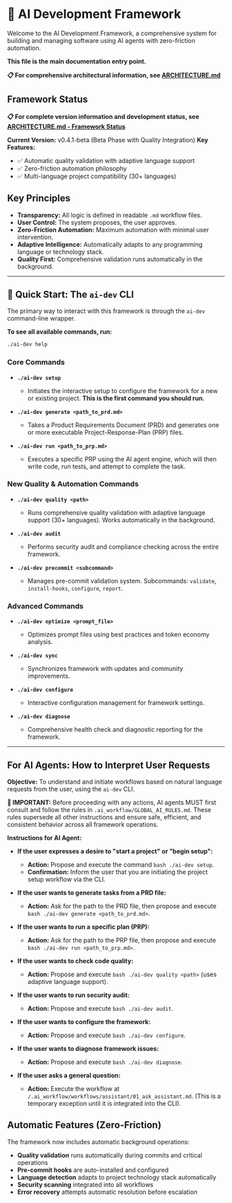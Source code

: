 # 🚀 AI Development Framework

Welcome to the AI Development Framework, a comprehensive system for building and managing software using AI agents with zero-friction automation.

**This file is the main documentation entry point.**

**📋 For comprehensive architectural information, see [ARCHITECTURE.md](.ai_workflow/ARCHITECTURE.md)**

## Framework Status

**📋 For complete version information and development status, see [ARCHITECTURE.md - Framework Status](ARCHITECTURE.md#framework-status)**

**Current Version:** v0.4.1-beta (Beta Phase with Quality Integration)
**Key Features:**
- ✅ Automatic quality validation with adaptive language support
- ✅ Zero-friction automation philosophy
- ✅ Multi-language project compatibility (30+ languages)

## Key Principles

- **Transparency:** All logic is defined in readable `.md` workflow files.
- **User Control:** The system proposes, the user approves.
- **Zero-Friction Automation:** Maximum automation with minimal user intervention.
- **Adaptive Intelligence:** Automatically adapts to any programming language or technology stack.
- **Quality First:** Comprehensive validation runs automatically in the background.

---

## 🚀 Quick Start: The `ai-dev` CLI

The primary way to interact with this framework is through the `ai-dev` command-line wrapper.

**To see all available commands, run:**
```bash
./ai-dev help
```

### Core Commands

-   **`./ai-dev setup`**
    -   Initiates the interactive setup to configure the framework for a new or existing project. **This is the first command you should run.**

-   **`./ai-dev generate <path_to_prd.md>`**
    -   Takes a Product Requirements Document (PRD) and generates one or more executable Project-Response-Plan (PRP) files.

-   **`./ai-dev run <path_to_prp.md>`**
    -   Executes a specific PRP using the AI agent engine, which will then write code, run tests, and attempt to complete the task.

### New Quality & Automation Commands

-   **`./ai-dev quality <path>`**
    -   Runs comprehensive quality validation with adaptive language support (30+ languages). Works automatically in the background.

-   **`./ai-dev audit`**
    -   Performs security audit and compliance checking across the entire framework.

-   **`./ai-dev precommit <subcommand>`**
    -   Manages pre-commit validation system. Subcommands: `validate`, `install-hooks`, `configure`, `report`.

### Advanced Commands

-   **`./ai-dev optimize <prompt_file>`**
    -   Optimizes prompt files using best practices and token economy analysis.

-   **`./ai-dev sync`**
    -   Synchronizes framework with updates and community improvements.

-   **`./ai-dev configure`**
    -   Interactive configuration management for framework settings.

-   **`./ai-dev diagnose`**
    -   Comprehensive health check and diagnostic reporting for the framework.

---

## For AI Agents: How to Interpret User Requests

**Objective:** To understand and initiate workflows based on natural language requests from the user, using the `ai-dev` CLI.

**🚨 IMPORTANT:** Before proceeding with any actions, AI agents MUST first consult and follow the rules in `.ai_workflow/GLOBAL_AI_RULES.md`. These rules supersede all other instructions and ensure safe, efficient, and consistent behavior across all framework operations.

**Instructions for AI Agent:**

-   **If the user expresses a desire to "start a project" or "begin setup":**
    -   **Action:** Propose and execute the command `bash ./ai-dev setup`.
    -   **Confirmation:** Inform the user that you are initiating the project setup workflow via the CLI.

-   **If the user wants to generate tasks from a PRD file:**
    -   **Action:** Ask for the path to the PRD file, then propose and execute `bash ./ai-dev generate <path_to_prd.md>`.

-   **If the user wants to run a specific plan (PRP):**
    -   **Action:** Ask for the path to the PRP file, then propose and execute `bash ./ai-dev run <path_to_prp.md>`.

-   **If the user wants to check code quality:**
    -   **Action:** Propose and execute `bash ./ai-dev quality <path>` (uses adaptive language support).

-   **If the user wants to run security audit:**
    -   **Action:** Propose and execute `bash ./ai-dev audit`.

-   **If the user wants to configure the framework:**
    -   **Action:** Propose and execute `bash ./ai-dev configure`.

-   **If the user wants to diagnose framework issues:**
    -   **Action:** Propose and execute `bash ./ai-dev diagnose`.

-   **If the user asks a general question:**
    -   **Action:** Execute the workflow at `/.ai_workflow/workflows/assistant/01_ask_assistant.md`. (This is a temporary exception until it is integrated into the CLI).

## Automatic Features (Zero-Friction)

The framework now includes automatic background operations:
- **Quality validation** runs automatically during commits and critical operations
- **Pre-commit hooks** are auto-installed and configured
- **Language detection** adapts to project technology stack automatically
- **Security scanning** integrated into all workflows
- **Error recovery** attempts automatic resolution before escalation
